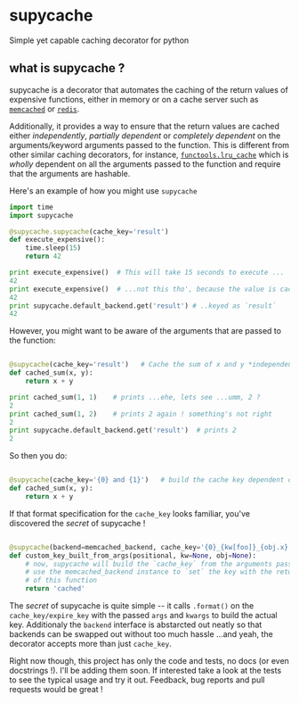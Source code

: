 # supycache
Simple yet capable caching decorator for python

## what is supycache ?
supycache is a decorator that automates the caching of the return values of expensive functions, either in memory or on a cache server such as [`memcached`] or [`redis`].

Additionally, it provides a way to ensure that the return values are cached either _independently_, _partially dependent_ or _completely dependent_ on the arguments/keyword arguments passed to the function. This is different from other similar caching decorators, for instance, [`functools.lru_cache`](https://docs.python.org/3/library/functools.html#functools.lru_cache) which is *wholly* dependent on all the arguments passed to the function and require that the arguments are hashable.

Here's an example of how you might use `supycache`
```python
import time
import supycache

@supycache.supycache(cache_key='result')
def execute_expensive():
    time.sleep(15)
    return 42

print execute_expensive()  # This will take 15 seconds to execute ...
42
print execute_expensive()  # ...not this tho', because the value is cached ...
42
print supycache.default_backend.get('result') # ..keyed as `result`
42
```

However, you might want to be aware of the arguments that are passed to the function:

```python

@supycache(cache_key='result')   # Cache the sum of x and y *independent* the values of x and y
def cached_sum(x, y):
    return x + y

print cached_sum(1, 1)    # prints ...ehe, lets see ...umm, 2 ?
2
print cached_sum(1, 2)    # prints 2 again ! something's not right
2
print supycache.default_backend.get('result')  # prints 2
2
```

So then you do:

```python

@supycache(cache_key='{0} and {1}')   # build the cache key dependent on the positional args
def cached_sum(x, y):
    return x + y
```

If that format specification for the `cache_key` looks familiar, you've discovered the _*secret*_ of supycache !

```python

@supycache(backend=memcached_backend, cache_key='{0}_{kw[foo]}_{obj.x}')
def custom_key_built_from_args(positional, kw=None, obj=None):
    # now, supycache will build the `cache_key` from the arguments passed and
    # use the memcached_backend instance to `set` the key with the return value
    # of this function
    return 'cached'
```

The _*secret*_ of supycache is quite simple -- it calls `.format()` on the `cache_key/expire_key` with the passed `args` and `kwargs` to build the actual key. Additionaly the `backend` interface is abstarcted out neatly so that backends can be swapped out without too much hassle ...and yeah, the decorator accepts more than just `cache_key`.

Right now though, this project has only the code and tests, no docs (or even docstrings !). I'll be adding them soon. If interested take a look at the tests to see the typical usage and try it out. Feedback, bug reports and pull requests would be great !

[`memcached`]: http://memcached.org/
[`redis`]: http://redis.io/
